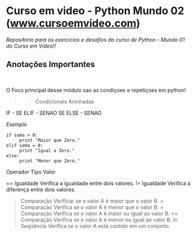# Curso em video - Python Mundo 02 (www.cursoemvideo.com)
*Repositório para os exercícios e desafios do curso de Python - Mundo 01 do Curso em Vídeo!!*

<h2> Anotações Importantes </h2><br/>

O Foco principal desse módulo sao as condiçoes e repetiçoes em python!

>> Condicionais Aninhadas

IF - SE
ELIF - SENAO SE
ELSE - SENAO

*Exemplo*
```
if soma > 0:
     print "Maior que Zero."
elif soma = 0:
     print "Igual a Zero."
else:
     print "Menor que Zero."
```


Operador	Tipo	Valor

==	Igualdade	Verifica a igualdade entre dois valores.
!=  	Igualdade  	Verifica a diferença entre dois valores.
> 	Comparação	Verificar se o valor A é maior que o valor B.
< 	Comparação	Verifica se o valor A é menor que o valor B.
>=	Comparação	Verifica se o valor A é maior ou igual ao valor B.
<=	Comparação	Verifica se o valor A é menor ou igual ao valor B.
In	Seqüência	Verifica se o valor A está contido em um conjunto.

